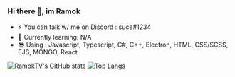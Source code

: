 ### Hi there 👋, im Ramok

- ⚡ You can talk w/ me on Discord : suce#1234
- 📕 Currently learning: N/A
- 😎 Using : Javascript, Typescript, C#, C++, Electron, HTML, CSS/SCSS, EJS, MONGO, React

[![RamokTV's GitHub stats](https://github-readme-stats.vercel.app/api?username=ramoktvl&show_icons=true&count_private=true&theme=radical)](https://github.com/anuraghazra/github-readme-stats)
[![Top Langs](https://github-readme-stats.vercel.app/api/top-langs/?username=ramoktvl&layout=compact&theme=radical)](https://github.com/anuraghazra/github-readme-stats)
